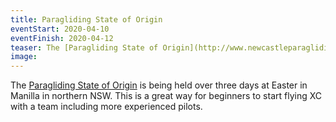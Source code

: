 ```yaml
---
title: Paragliding State of Origin
eventStart: 2020-04-10
eventFinish: 2020-04-12
teaser: The [Paragliding State of Origin](http://www.newcastleparaglidingclub.org.au/paragliding-state-of-origin-2020/) is being held over three days at Easter in Manilla in northern NSW. This is a great way for beginners to start flying XC with a team including more experienced pilots.
image: 
---
```

The [Paragliding State of Origin](http://www.newcastleparaglidingclub.org.au/paragliding-state-of-origin-2020/) is being held over three days at Easter in Manilla in northern NSW. This is a great way for beginners to start flying XC with a team including more experienced pilots.
